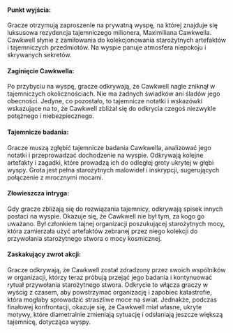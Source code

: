 #### Punkt wyjścia: 
Gracze otrzymują zaproszenie na prywatną wyspę, na której znajduje się luksusowa rezydencja tajemniczego milionera, Maximiliana Cawkwella. Cawkwell słynie z zamiłowania do kolekcjonowania starożytnych artefaktów i tajemniczych przedmiotów. Na wyspie panuje atmosfera niepokoju i skrywanych sekretów.

####  Zaginięcie Cawkwella: 
Po przybyciu na wyspę, gracze odkrywają, że Cawkwell nagle zniknął w tajemniczych okolicznościach. Nie ma żadnych świadków ani śladów jego obecności. Jedyne, co pozostało, to tajemnicze notatki i wskazówki wskazujące na to, że Cawkwell zbliżał się do odkrycia czegoś niezwykle potężnego i niebezpiecznego.

#### Tajemnicze badania: 
Gracze muszą zgłębić tajemnicze badania Cawkwella, analizować jego notatki i przeprowadzać dochodzenie na wyspie. Odkrywają kolejne artefakty i zagadki, które prowadzą ich do odległej groty ukrytej w głębi wyspy. Grota jest pełna starożytnych malowideł i inskrypcji, sugerujących połączenie z mrocznymi mocami.

#### Złowieszcza intryga: 
Gdy gracze zbliżają się do rozwiązania tajemnicy, odkrywają spisek innych postaci na wyspie. Okazuje się, że Cawkwell nie był tym, za kogo go uważano. Był członkiem tajnej organizacji poszukującej starożytnych mocy, która zamierzała użyć artefaktów zebranej przez niego kolekcji do przywołania starożytnego stwora o mocy kosmicznej.

#### Zaskakujący zwrot akcji: 
Gracze odkrywają, że Cawkwell został zdradzony przez swoich wspólników w organizacji, którzy teraz próbują przejąć jego badania i kontynuować rytuał przywołania starożytnego stwora. Odkrycie to włącza graczy w wyścig z czasem, aby powstrzymać organizację i zapobiec katastrofie, która mogłaby sprowadzić straszliwe moce na świat. Jednakże, podczas finałowej konfrontacji, okazuje się, że Cawkwell miał własne, ukryte motywy, które diametralnie zmieniają sytuację i odsłaniają jeszcze większą tajemnicę, dotycząca wyspy.
